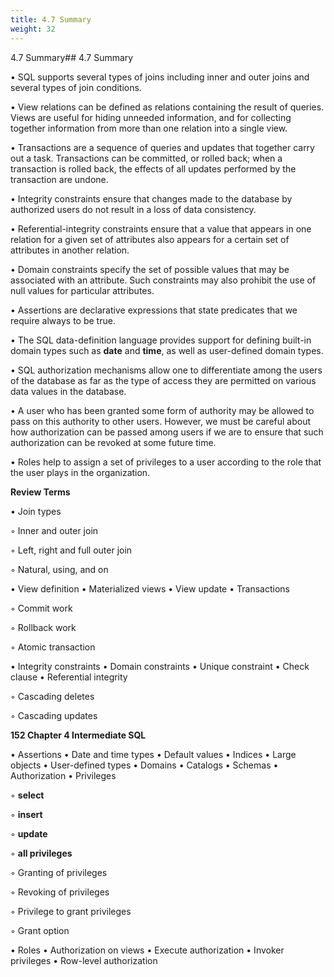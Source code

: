 ```yaml
---
title: 4.7 Summary
weight: 32
---
```


4.7 Summary## 4.7 Summary

• SQL supports several types of joins including inner and outer joins and several types of join conditions.

• View relations can be defined as relations containing the result of queries. Views are useful for hiding unneeded information, and for collecting together information from more than one relation into a single view.  

• Transactions are a sequence of queries and updates that together carry out a task. Transactions can be committed, or rolled back; when a transaction is rolled back, the effects of all updates performed by the transaction are undone.

• Integrity constraints ensure that changes made to the database by authorized users do not result in a loss of data consistency.

• Referential-integrity constraints ensure that a value that appears in one relation for a given set of attributes also appears for a certain set of attributes in another relation.

• Domain constraints specify the set of possible values that may be associated with an attribute. Such constraints may also prohibit the use of null values for particular attributes.

• Assertions are declarative expressions that state predicates that we require always to be true.

• The SQL data-definition language provides support for defining built-in domain types such as **date** and **time**, as well as user-defined domain types.

• SQL authorization mechanisms allow one to differentiate among the users of the database as far as the type of access they are permitted on various data values in the database.

• A user who has been granted some form of authority may be allowed to pass on this authority to other users. However, we must be careful about how authorization can be passed among users if we are to ensure that such authorization can be revoked at some future time.

• Roles help to assign a set of privileges to a user according to the role that the user plays in the organization.

**Review Terms**

• Join types

◦ Inner and outer join

◦ Left, right and full outer join

◦ Natural, using, and on

• View definition 
• Materialized views 
• View update 
• Transactions

◦ Commit work

◦ Rollback work

◦ Atomic transaction

• Integrity constraints 
• Domain constraints 
• Unique constraint 
• Check clause 
• Referential integrity

◦ Cascading deletes

◦ Cascading updates  

**152 Chapter 4 Intermediate SQL**

• Assertions 
• Date and time types 
• Default values 
• Indices 
• Large objects 
• User-defined types 
• Domains 
• Catalogs 
• Schemas 
• Authorization 
• Privileges

◦ **select**

◦ **insert**

◦ **update**

◦ **all privileges**

◦ Granting of privileges

◦ Revoking of privileges

◦ Privilege to grant privileges

◦ Grant option

• Roles 
• Authorization on views
• Execute authorization 
• Invoker privileges 
• Row-level authorization

